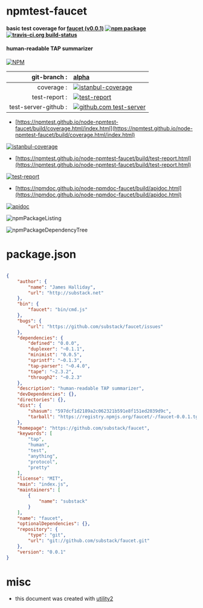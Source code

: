 # npmtest-faucet

#### basic test coverage for  [faucet (v0.0.1)](https://github.com/substack/faucet)  [![npm package](https://img.shields.io/npm/v/npmtest-faucet.svg?style=flat-square)](https://www.npmjs.org/package/npmtest-faucet) [![travis-ci.org build-status](https://api.travis-ci.org/npmtest/node-npmtest-faucet.svg)](https://travis-ci.org/npmtest/node-npmtest-faucet)

#### human-readable TAP summarizer

[![NPM](https://nodei.co/npm/faucet.png?downloads=true&downloadRank=true&stars=true)](https://www.npmjs.com/package/faucet)

| git-branch : | [alpha](https://github.com/npmtest/node-npmtest-faucet/tree/alpha)|
|--:|:--|
| coverage : | [![istanbul-coverage](https://npmtest.github.io/node-npmtest-faucet/build/coverage.badge.svg)](https://npmtest.github.io/node-npmtest-faucet/build/coverage.html/index.html)|
| test-report : | [![test-report](https://npmtest.github.io/node-npmtest-faucet/build/test-report.badge.svg)](https://npmtest.github.io/node-npmtest-faucet/build/test-report.html)|
| test-server-github : | [![github.com test-server](https://npmtest.github.io/node-npmtest-faucet/GitHub-Mark-32px.png)](https://npmtest.github.io/node-npmtest-faucet/build/app/index.html) | | build-artifacts : | [![build-artifacts](https://npmtest.github.io/node-npmtest-faucet/glyphicons_144_folder_open.png)](https://github.com/npmtest/node-npmtest-faucet/tree/gh-pages/build)|

- [https://npmtest.github.io/node-npmtest-faucet/build/coverage.html/index.html](https://npmtest.github.io/node-npmtest-faucet/build/coverage.html/index.html)

[![istanbul-coverage](https://npmtest.github.io/node-npmtest-faucet/build/screenCapture.buildCi.browser.%252Ftmp%252Fbuild%252Fcoverage.lib.html.png)](https://npmtest.github.io/node-npmtest-faucet/build/coverage.html/index.html)

- [https://npmtest.github.io/node-npmtest-faucet/build/test-report.html](https://npmtest.github.io/node-npmtest-faucet/build/test-report.html)

[![test-report](https://npmtest.github.io/node-npmtest-faucet/build/screenCapture.buildCi.browser.%252Ftmp%252Fbuild%252Ftest-report.html.png)](https://npmtest.github.io/node-npmtest-faucet/build/test-report.html)

- [https://npmdoc.github.io/node-npmdoc-faucet/build/apidoc.html](https://npmdoc.github.io/node-npmdoc-faucet/build/apidoc.html)

[![apidoc](https://npmdoc.github.io/node-npmdoc-faucet/build/screenCapture.buildCi.browser.%252Ftmp%252Fbuild%252Fapidoc.html.png)](https://npmdoc.github.io/node-npmdoc-faucet/build/apidoc.html)

![npmPackageListing](https://npmtest.github.io/node-npmtest-faucet/build/screenCapture.npmPackageListing.svg)

![npmPackageDependencyTree](https://npmtest.github.io/node-npmtest-faucet/build/screenCapture.npmPackageDependencyTree.svg)



# package.json

```json

{
    "author": {
        "name": "James Halliday",
        "url": "http://substack.net"
    },
    "bin": {
        "faucet": "bin/cmd.js"
    },
    "bugs": {
        "url": "https://github.com/substack/faucet/issues"
    },
    "dependencies": {
        "defined": "0.0.0",
        "duplexer": "~0.1.1",
        "minimist": "0.0.5",
        "sprintf": "~0.1.3",
        "tap-parser": "~0.4.0",
        "tape": "~2.3.2",
        "through2": "~0.2.3"
    },
    "description": "human-readable TAP summarizer",
    "devDependencies": {},
    "directories": {},
    "dist": {
        "shasum": "597dcf1d2189a2c062321b591e8f151ed2039d9c",
        "tarball": "https://registry.npmjs.org/faucet/-/faucet-0.0.1.tgz"
    },
    "homepage": "https://github.com/substack/faucet",
    "keywords": [
        "tap",
        "human",
        "test",
        "anything",
        "protocol",
        "pretty"
    ],
    "license": "MIT",
    "main": "index.js",
    "maintainers": [
        {
            "name": "substack"
        }
    ],
    "name": "faucet",
    "optionalDependencies": {},
    "repository": {
        "type": "git",
        "url": "git://github.com/substack/faucet.git"
    },
    "version": "0.0.1"
}
```



# misc
- this document was created with [utility2](https://github.com/kaizhu256/node-utility2)
